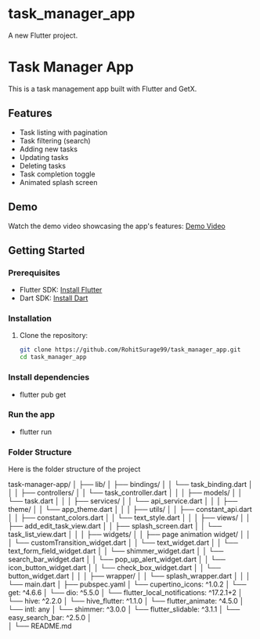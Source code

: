 # task_manager_app

A new Flutter project.

# Task Manager App

This is a task management app built with Flutter and GetX.

## Features
- Task listing with pagination 
- Task filtering (search)
- Adding new tasks 
- Updating tasks
- Deleting tasks 
- Task completion toggle
- Animated splash screen

## Demo
Watch the demo video showcasing the app's features:
[Demo Video](https://drive.google.com/file/d/1lWFMRziNCrHelFlEJrDx35LkyNCbNSLn/view?usp=drivesdk)

## Getting Started

### Prerequisites
- Flutter SDK: [Install Flutter](https://flutter.dev/docs/get-started/install)
- Dart SDK: [Install Dart](https://dart.dev/get-dart)

### Installation
1. Clone the repository:
   ```bash
   git clone https://github.com/RohitSurage99/task_manager_app.git
   cd task_manager_app


### Install dependencies

- flutter pub get

### Run the app

- flutter run


### Folder Structure

Here is the folder structure of the project

task-manager-app/
│
├── lib/
│   ├── bindings/
│   │   └── task_binding.dart
│   │
│   ├── controllers/
│   │   └── task_controller.dart
│   │
│   ├── models/
│   │   └── task.dart
│   │
│   ├── services/
│   │   └── api_service.dart
│   │
│   ├── theme/
│   │   └── app_theme.dart
│   │
│   ├── utils/
│   │   ├── constant_api.dart
│   │   ├── constant_colors.dart
│   │   └── text_style.dart
│   │
│   ├── views/
│   │   ├── add_edit_task_view.dart
│   │   ├── splash_screen.dart
│   │   └── task_list_view.dart
│   │
│   ├── widgets/
│   │   ├── page animation widget/
│   │   │   └── customTransition_widget.dart
│   │   └── text_widget.dart
│   │   └── text_form_field_widget.dart
│   │   └── shimmer_widget.dart
│   │   └── search_bar_widget.dart
│   │   └── pop_up_alert_widget.dart
│   │   └── icon_button_widget.dart
│   │   └── check_box_widget.dart
│   │   └── button_widget.dart
│   │
│   ├── wrapper/
│   │   └── splash_wrapper.dart
│   │
│   └── main.dart
│
├── pubspec.yaml
│       └── cupertino_icons: ^1.0.2
│       └── get: ^4.6.6
│       └── dio: ^5.5.0
│       └── flutter_local_notifications: ^17.2.1+2
│       └── hive: ^2.2.0
│       └── hive_flutter: ^1.1.0
│       └── flutter_animate: ^4.5.0
│       └── intl: any
│       └── shimmer: ^3.0.0
│       └── flutter_slidable: ^3.1.1
│       └── easy_search_bar: ^2.5.0
│  
│
└── README.md

